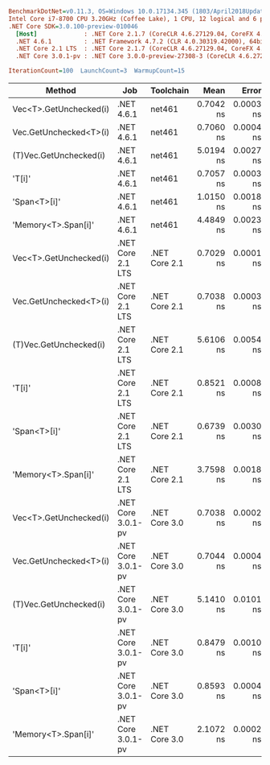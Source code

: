 ``` ini

BenchmarkDotNet=v0.11.3, OS=Windows 10.0.17134.345 (1803/April2018Update/Redstone4)
Intel Core i7-8700 CPU 3.20GHz (Coffee Lake), 1 CPU, 12 logical and 6 physical cores
.NET Core SDK=3.0.100-preview-010046
  [Host]             : .NET Core 2.1.7 (CoreCLR 4.6.27129.04, CoreFX 4.6.27129.04), 64bit RyuJIT
  .NET 4.6.1         : .NET Framework 4.7.2 (CLR 4.0.30319.42000), 64bit RyuJIT-v4.7.3190.0
  .NET Core 2.1 LTS  : .NET Core 2.1.7 (CoreCLR 4.6.27129.04, CoreFX 4.6.27129.04), 64bit RyuJIT
  .NET Core 3.0.1-pv : .NET Core 3.0.0-preview-27308-3 (CoreCLR 4.6.27220.01, CoreFX 4.7.19.5401), 64bit RyuJIT

IterationCount=100  LaunchCount=3  WarmupCount=15  

```
|                 Method |                Job |     Toolchain |      Mean |     Error |    StdDev |    Median |            Op/s |
|----------------------- |------------------- |-------------- |----------:|----------:|----------:|----------:|----------------:|
| Vec&lt;T&gt;.GetUnchecked(i) |         .NET 4.6.1 |        net461 | 0.7042 ns | 0.0003 ns | 0.0014 ns | 0.7039 ns | 1,420,090,626.1 |
| Vec.GetUnchecked&lt;T&gt;(i) |         .NET 4.6.1 |        net461 | 0.7060 ns | 0.0004 ns | 0.0021 ns | 0.7067 ns | 1,416,486,142.0 |
| (T)Vec.GetUnchecked(i) |         .NET 4.6.1 |        net461 | 5.0194 ns | 0.0027 ns | 0.0136 ns | 5.0160 ns |   199,226,814.9 |
|                 &#39;T[i]&#39; |         .NET 4.6.1 |        net461 | 0.7057 ns | 0.0003 ns | 0.0015 ns | 0.7056 ns | 1,417,117,527.2 |
|           &#39;Span&lt;T&gt;[i]&#39; |         .NET 4.6.1 |        net461 | 1.0150 ns | 0.0018 ns | 0.0093 ns | 1.0161 ns |   985,236,693.9 |
|    &#39;Memory&lt;T&gt;.Span[i]&#39; |         .NET 4.6.1 |        net461 | 4.4849 ns | 0.0023 ns | 0.0117 ns | 4.4807 ns |   222,971,397.6 |
| Vec&lt;T&gt;.GetUnchecked(i) |  .NET Core 2.1 LTS | .NET Core 2.1 | 0.7029 ns | 0.0001 ns | 0.0004 ns | 0.7028 ns | 1,422,599,266.0 |
| Vec.GetUnchecked&lt;T&gt;(i) |  .NET Core 2.1 LTS | .NET Core 2.1 | 0.7038 ns | 0.0003 ns | 0.0018 ns | 0.7029 ns | 1,420,777,170.3 |
| (T)Vec.GetUnchecked(i) |  .NET Core 2.1 LTS | .NET Core 2.1 | 5.6106 ns | 0.0054 ns | 0.0271 ns | 5.5982 ns |   178,234,936.3 |
|                 &#39;T[i]&#39; |  .NET Core 2.1 LTS | .NET Core 2.1 | 0.8521 ns | 0.0008 ns | 0.0042 ns | 0.8532 ns | 1,173,525,943.3 |
|           &#39;Span&lt;T&gt;[i]&#39; |  .NET Core 2.1 LTS | .NET Core 2.1 | 0.6739 ns | 0.0030 ns | 0.0157 ns | 0.6769 ns | 1,483,922,377.4 |
|    &#39;Memory&lt;T&gt;.Span[i]&#39; |  .NET Core 2.1 LTS | .NET Core 2.1 | 3.7598 ns | 0.0018 ns | 0.0094 ns | 3.7615 ns |   265,969,219.5 |
| Vec&lt;T&gt;.GetUnchecked(i) | .NET Core 3.0.1-pv | .NET Core 3.0 | 0.7038 ns | 0.0002 ns | 0.0012 ns | 0.7034 ns | 1,420,946,639.1 |
| Vec.GetUnchecked&lt;T&gt;(i) | .NET Core 3.0.1-pv | .NET Core 3.0 | 0.7044 ns | 0.0004 ns | 0.0021 ns | 0.7034 ns | 1,419,642,748.6 |
| (T)Vec.GetUnchecked(i) | .NET Core 3.0.1-pv | .NET Core 3.0 | 5.1410 ns | 0.0101 ns | 0.0511 ns | 5.1265 ns |   194,515,362.6 |
|                 &#39;T[i]&#39; | .NET Core 3.0.1-pv | .NET Core 3.0 | 0.8479 ns | 0.0010 ns | 0.0051 ns | 0.8469 ns | 1,179,448,404.5 |
|           &#39;Span&lt;T&gt;[i]&#39; | .NET Core 3.0.1-pv | .NET Core 3.0 | 0.8593 ns | 0.0004 ns | 0.0018 ns | 0.8584 ns | 1,163,803,005.6 |
|    &#39;Memory&lt;T&gt;.Span[i]&#39; | .NET Core 3.0.1-pv | .NET Core 3.0 | 2.1072 ns | 0.0002 ns | 0.0012 ns | 2.1070 ns |   474,566,552.2 |
